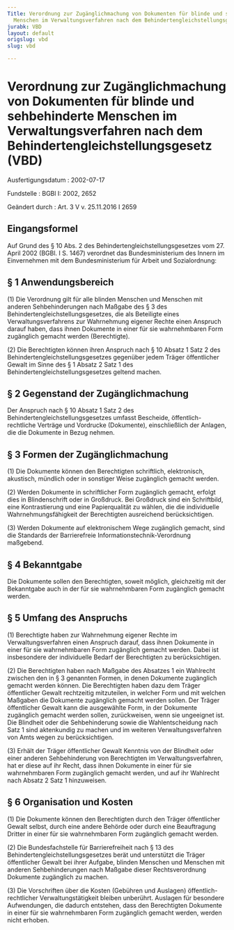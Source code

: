 ```yaml
---
Title: Verordnung zur Zugänglichmachung von Dokumenten für blinde und sehbehinderte
  Menschen im Verwaltungsverfahren nach dem Behindertengleichstellungsgesetz
jurabk: VBD
layout: default
origslug: vbd
slug: vbd

---
```


# Verordnung zur Zugänglichmachung von Dokumenten für blinde und sehbehinderte Menschen im Verwaltungsverfahren nach dem Behindertengleichstellungsgesetz (VBD)

Ausfertigungsdatum
:   2002-07-17

Fundstelle
:   BGBl I: 2002, 2652

Geändert durch
:   Art. 3 V v. 25.11.2016 I 2659



## Eingangsformel

Auf Grund des § 10 Abs. 2 des Behindertengleichstellungsgesetzes vom
27\. April 2002 (BGBl. I S. 1467) verordnet das Bundesministerium des
Innern im Einvernehmen mit dem Bundesministerium für Arbeit und
Sozialordnung:


## § 1 Anwendungsbereich

(1) Die Verordnung gilt für alle blinden Menschen und Menschen mit
anderen Sehbehinderungen nach Maßgabe des § 3 des
Behindertengleichstellungsgesetzes, die als Beteiligte eines
Verwaltungsverfahrens zur Wahrnehmung eigener Rechte einen Anspruch
darauf haben, dass ihnen Dokumente in einer für sie wahrnehmbaren Form
zugänglich gemacht werden (Berechtigte).

(2) Die Berechtigten können ihren Anspruch nach § 10 Absatz 1 Satz 2
des Behindertengleichstellungsgesetzes gegenüber jedem Träger
öffentlicher Gewalt im Sinne des § 1 Absatz 2 Satz 1 des
Behindertengleichstellungsgesetzes geltend machen.


## § 2 Gegenstand der Zugänglichmachung

Der Anspruch nach § 10 Absatz 1 Satz 2 des
Behindertengleichstellungsgesetzes umfasst Bescheide, öffentlich-
rechtliche Verträge und Vordrucke (Dokumente), einschließlich der
Anlagen, die die Dokumente in Bezug nehmen.


## § 3 Formen der Zugänglichmachung

(1) Die Dokumente können den Berechtigten schriftlich, elektronisch,
akustisch, mündlich oder in sonstiger Weise zugänglich gemacht werden.

(2) Werden Dokumente in schriftlicher Form zugänglich gemacht, erfolgt
dies in Blindenschrift oder in Großdruck. Bei Großdruck sind ein
Schriftbild, eine Kontrastierung und eine Papierqualität zu wählen,
die die individuelle Wahrnehmungsfähigkeit der Berechtigten
ausreichend berücksichtigen.

(3) Werden Dokumente auf elektronischem Wege zugänglich gemacht, sind
die Standards der Barrierefreie Informationstechnik-Verordnung
maßgebend.


## § 4 Bekanntgabe

Die Dokumente sollen den Berechtigten, soweit möglich, gleichzeitig
mit der Bekanntgabe auch in der für sie wahrnehmbaren Form zugänglich
gemacht werden.


## § 5 Umfang des Anspruchs

(1) Berechtigte haben zur Wahrnehmung eigener Rechte im
Verwaltungsverfahren einen Anspruch darauf, dass ihnen Dokumente in
einer für sie wahrnehmbaren Form zugänglich gemacht werden. Dabei ist
insbesondere der individuelle Bedarf der Berechtigten zu
berücksichtigen.

(2) Die Berechtigten haben nach Maßgabe des Absatzes 1 ein Wahlrecht
zwischen den in § 3 genannten Formen, in denen Dokumente zugänglich
gemacht werden können. Die Berechtigten haben dazu dem Träger
öffentlicher Gewalt rechtzeitig mitzuteilen, in welcher Form und mit
welchen Maßgaben die Dokumente zugänglich gemacht werden sollen. Der
Träger öffentlicher Gewalt kann die ausgewählte Form, in der Dokumente
zugänglich gemacht werden sollen, zurückweisen, wenn sie ungeeignet
ist. Die Blindheit oder die Sehbehinderung sowie die Wahlentscheidung
nach Satz 1 sind aktenkundig zu machen und im weiteren
Verwaltungsverfahren von Amts wegen zu berücksichtigen.

(3) Erhält der Träger öffentlicher Gewalt Kenntnis von der Blindheit
oder einer anderen Sehbehinderung von Berechtigten im
Verwaltungsverfahren, hat er diese auf ihr Recht, dass ihnen Dokumente
in einer für sie wahrnehmbaren Form zugänglich gemacht werden, und auf
ihr Wahlrecht nach Absatz 2 Satz 1 hinzuweisen.


## § 6 Organisation und Kosten

(1) Die Dokumente können den Berechtigten durch den Träger
öffentlicher Gewalt selbst, durch eine andere Behörde oder durch eine
Beauftragung Dritter in einer für sie wahrnehmbaren Form zugänglich
gemacht werden.

(2) Die Bundesfachstelle für Barrierefreiheit nach § 13 des
Behindertengleichstellungsgesetzes berät und unterstützt die Träger
öffentlicher Gewalt bei ihrer Aufgabe, blinden Menschen und Menschen
mit anderen Sehbehinderungen nach Maßgabe dieser Rechtsverordnung
Dokumente zugänglich zu machen.

(3) Die Vorschriften über die Kosten (Gebühren und Auslagen)
öffentlich-rechtlicher Verwaltungstätigkeit bleiben unberührt.
Auslagen für besondere Aufwendungen, die dadurch entstehen, dass den
Berechtigten Dokumente in einer für sie wahrnehmbaren Form zugänglich
gemacht werden, werden nicht erhoben.

